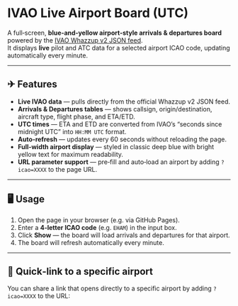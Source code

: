 # IVAO Live Airport Board (UTC)

A full‑screen, **blue‑and‑yellow airport‑style arrivals & departures board** powered by the [IVAO Whazzup v2 JSON feed](https://api.ivao.aero/v2/tracker/whazzup).  
It displays **live** pilot and ATC data for a selected airport ICAO code, updating automatically every minute.

---

## ✈ Features

- **Live IVAO data** — pulls directly from the official Whazzup v2 JSON feed.
- **Arrivals & Departures tables** — shows callsign, origin/destination, aircraft type, flight phase, and ETA/ETD.
- **UTC times** — ETA and ETD are converted from IVAO’s “seconds since midnight UTC” into `HH:MM UTC` format.
- **Auto‑refresh** — updates every 60 seconds without reloading the page.
- **Full‑width airport display** — styled in classic deep blue with bright yellow text for maximum readability.
- **URL parameter support** — pre‑fill and auto‑load an airport by adding `?icao=XXXX` to the page URL.

---

## 🖥 Usage

1. Open the page in your browser (e.g. via GitHub Pages).
2. Enter a **4‑letter ICAO code** (e.g. `EHAM`) in the input box.
3. Click **Show** — the board will load arrivals and departures for that airport.
4. The board will refresh automatically every minute.

---

## 🔗 Quick‑link to a specific airport

You can share a link that opens directly to a specific airport by adding `?icao=XXXX` to the URL:

